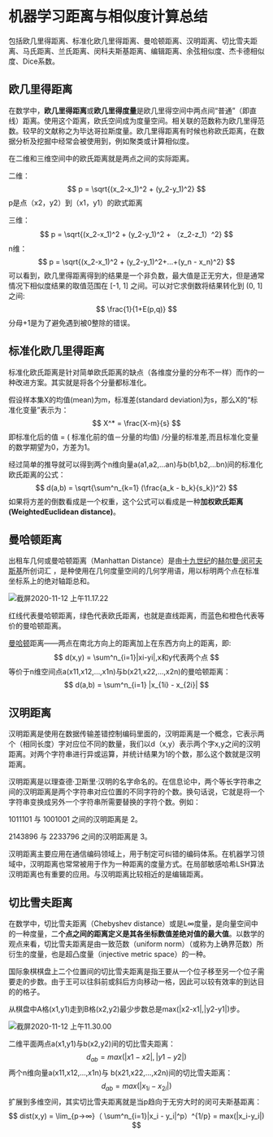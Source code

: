 # 机器学习距离与相似度计算总结

包括欧几里得距离、标准化欧几里得距离、曼哈顿距离、汉明距离、切比雪夫距离、马氏距离、兰氏距离、闵科夫斯基距离、编辑距离、余弦相似度、杰卡德相似度、Dice系数。

## 欧几里得距离

在数学中，**欧几里得距离**或**欧几里得度量**是欧几里得空间中两点间“普通”（即直线）距离。使用这个距离，欧氏空间成为度量空间。相关联的范数称为欧几里得范数。较早的文献称之为毕达哥拉斯度量。欧几里得距离有时候也称欧氏距离，在数据分析及挖掘中经常会被使用到，例如聚类或计算相似度。

在二维和三维空间中的欧氏距离就是两点之间的实际距离。

二维：
$$
p = \sqrt{(x_2-x_1)^2 + (y_2-y_1)^2}
$$
p是点（x2，y2）到（x1，y1）的欧式距离

三维：
$$
p = \sqrt{(x_2-x_1)^2 + (y_2-y_1)^2 + （z_2-z_1）^2}
$$
n维：
$$
p = \sqrt{(x_2-x_1)^2 + (y_2-y_1)^2+...+(y_n - x_n)^2}
$$
可以看到，欧几里得距离得到的结果是一个非负数，最大值是正无穷大，但是通常情况下相似度结果的取值范围在 [-1, 1] 之间。可以对它求倒数将结果转化到 (0, 1]之间:
$$
\frac{1}{1+E(p,q)}
$$
分母+1是为了避免遇到被0整除的错误。

## 标准化欧几里得距离

标准化欧氏距离是针对简单欧氏距离的缺点（各维度分量的分布不一样）而作的一种改进方案。其实就是将各个分量都标准化。

假设样本集X的均值(mean)为m，标准差(standard deviation)为s，那么X的“标准化变量”表示为：
$$
X^* = \frac{X-m}{s}
$$
即标准化后的值 = ( 标准化前的值－分量的均值) /分量的标准差,而且标准化变量的数学期望为0，方差为1。

经过简单的推导就可以得到两个n维向量a(a1,a2,...an)与b(b1,b2,...bn)间的标准化欧氏距离的公式：
$$
d(a,b) = \sqrt{\sum^n_{k=1} (\frac{a_k - b_k}{s_k})^2}
$$
如果将方差的倒数看成是一个权重，这个公式可以看成是一种**加权欧氏距离(WeightedEuclidean distance)**。

## 曼哈顿距离

出租车几何或曼哈顿距离（Manhattan Distance）是由[十九世纪](https://baike.baidu.com/item/十九世纪/9848425)的[赫尔曼·闵可夫斯基](https://baike.baidu.com/item/赫尔曼·闵可夫斯基/2190573)所创词汇 ，是种使用在几何度量空间的几何学用语，用以标明两个点在标准坐标系上的绝对轴距总和。

![截屏2020-11-12 上午11.17.22](https://i.loli.net/2020/11/12/rDb7qlicfaTUWux.png)

红线代表曼哈顿距离，绿色代表欧氏距离，也就是直线距离，而蓝色和橙色代表等价的曼哈顿距离。

[曼哈顿](https://baike.baidu.com/item/曼哈顿)距离——两点在南北方向上的距离加上在东西方向上的距离，即:
$$
d(x,y) = \sum^n_{i=1}|xi-yi|,x和y代表两个点
$$
等价于n维空间点a(x11,x12,…,x1n)与b(x21,x22,…,x2n)的曼哈顿距离：
$$
d(a,b) = \sum^n_{i=1} |x_{1i} - x_{2i}|
$$

## 汉明距离

汉明距离是使用在数据传输差错控制编码里面的，汉明距离是一个概念，它表示两个（相同长度）字对应位不同的数量，我们以d（x,y）表示两个字x,y之间的汉明距离。对两个字符串进行异或运算，并统计结果为1的个数，那么这个数就是汉明距离。

汉明距离是以理查德·卫斯里·汉明的名字命名的。在信息论中，两个等长字符串之间的汉明距离是两个字符串对应位置的不同字符的个数。换句话说，它就是将一个字符串变换成另外一个字符串所需要替换的字符个数。例如：

1011101 与 1001001 之间的汉明距离是 2。

2143896 与 2233796 之间的汉明距离是 3。

汉明距离主要应用在通信编码领域上，用于制定可纠错的编码体系。在机器学习领域中，汉明距离也常常被用于作为一种距离的度量方式。在局部敏感哈希LSH算法汉明距离也有重要的应用。与汉明距离比较相近的是编辑距离。

## 切比雪夫距离

在数学中，切比雪夫距离（Chebyshev distance）或是L∞度量，是向量空间中的一种度量，二**个点之间的距离定义是其各坐标数值差绝对值的最大值**。以数学的观点来看，切比雪夫距离是由一致范数（uniform norm）（或称为上确界范数）所衍生的度量，也是超凸度量（injective metric space）的一种。

国际象棋棋盘上二个位置间的切比雪夫距离是指王要从一个位子移至另一个位子需要走的步数。由于王可以往斜前或斜后方向移动一格，因此可以较有效率的到达目的的格子。

从棋盘中A格(x1,y1)走到B格(x2,y2)最少步数总是max(|x2-x1|,|y2-y1|)步。

![截屏2020-11-12 上午11.30.00](https://i.loli.net/2020/11/12/6jKOduykb9s7iAX.png)

二维平面两点a(x1,y1)与b(x2,y2)间的切比雪夫距离：
$$
d_{ab} = max(|x1-x2| ,|y1-y2|)
$$
两个n维向量a(x11,x12,…,x1n)与 b(x21,x22,…,x2n)间的切比雪夫距离：
$$
d_{ab} = max(|x_{1i}- x_{2i}|)
$$
扩展到多维空间，其实切比雪夫距离就是当p趋向于无穷大时的闵可夫斯基距离：
$$
dist(x,y) = \lim_{p->∞}（ \sum^n_{i=1}|x_i - y_i|^p）^{1/p} = max(|x_i-y_i|)
$$
